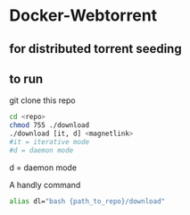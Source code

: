 # Docker-Webtorrent
## for distributed torrent seeding

## to run
git clone this repo
```bash
cd <repo>
chmod 755 ./download
./download [it, d] <magnetlink>
#it = iterative mode
#d = daemon mode
```

d  = daemon mode

A handly command
```bash
alias dl="bash {path_to_repo}/download"
```